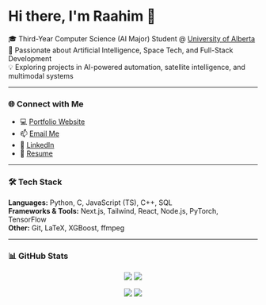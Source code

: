 # Hi there, I'm Raahim 👋  

🎓 Third-Year Computer Science (AI Major) Student @ [University of Alberta](https://www.ualberta.ca/)  
🚀 Passionate about Artificial Intelligence, Space Tech, and Full-Stack Development  
💡 Exploring projects in AI-powered automation, satellite intelligence, and multimodal systems  

---

### 🌐 Connect with Me  
- 💻 [Portfolio Website](https://yourwebsite.com)  
- 📫 [Email Me](mailto:raahim24@gmail.com)  
- 💼 [LinkedIn](https://linkedin.com/in/yourlinkedin)  
- 📄 [Resume](https://yourresume.com)  

---

### 🛠️ Tech Stack  
**Languages:** Python, C, JavaScript (TS), C++, SQL  
**Frameworks & Tools:** Next.js, Tailwind, React, Node.js, PyTorch, TensorFlow  
**Other:** Git, LaTeX, XGBoost, ffmpeg  

---

### 📊 GitHub Stats  

<p align="center">
  <img src="https://github-profile-summary-cards.vercel.app/api/cards/stats?username=Raahim24&theme=radical" />
  <img src="https://github-profile-summary-cards.vercel.app/api/cards/most-commit-language?username=Raahim24&theme=radical" />
</p>

<p align="center">
  <img src="https://github-profile-summary-cards.vercel.app/api/cards/repos-per-language?username=Raahim24&theme=radical" />
  <img src="https://github-profile-summary-cards.vercel.app/api/cards/productive-time?username=Raahim24&theme=radical" />
</p>

